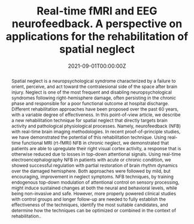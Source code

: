 ---
abstract: Spatial neglect is a neuropsychological syndrome characterized by a failure to orient, perceive, and act toward the contralesional side of the space after brain injury. Neglect is one of the most frequent and disabling neuropsychological syndromes following right-hemisphere damage, often persisting in the chronic phase and responsible for a poor functional outcome at hospital discharge. Different rehabilitation approaches have been proposed over the past 60 years, with a variable degree of effectiveness. In this point-of-view article, we describe a new rehabilitation technique for spatial neglect that directly targets brain activity and pathological physiological processes. Namely, neurofeedback (NFB) with real-time brain imaging methodologies. In recent proof-of-principle studies, we have demonstrated the potential of this rehabilitation technique. Using real-time functional MRI (rt-fMRI) NFB in chronic neglect, we demonstrated that patients are able to upregulate their right visual cortex activity, a response that is otherwise reduced due to losses in top-down attentional signals. Using real-time electroencephalography NFB in patients with acute or chronic condition, we showed successful regulation with partial restoration of brain rhythm dynamics over the damaged hemisphere. Both approaches were followed by mild, but encouraging, improvement in neglect symptoms. NFB techniques, by training endogenous top-down modulation of attentional control on sensory processing, might induce sustained changes at both the neural and behavioral levels, while being non-invasive and safe. However, more properly powered clinical studies with control groups and longer follow-up are needed to fully establish the effectiveness of the techniques, identify the most suitable candidates, and determine how the techniques can be optimized or combined in the context of rehabilitation..
authors:
- Arnaud Saj
- Jordan E. Pierce
- admin
- Tomas Ros
- Marine Thomasson
- Thérèse Bernati
- Dimitri Van De Ville
- Andrea Serino
- Patrik Vuilleumier
date: "2021-09-01T00:00:00Z"
doi: "10.1016/j.rehab.2021.101561"
featured: false
image:
  caption: 'Image credit: [**Unsplash**](https://unsplash.com/photos/)'
  focal_point: ""
  preview_only: true
projects: []
publication: 'Annals of Physical and Rehabilitation Medicine, 64(5):101561'
publication_short: "Ann Phys Rehabil Med, 64(5):101561"
publication_types:
- "2"
publishDate: "2021-09-01T00:00:00Z"
slides: 
summary:
tags: [hemispatial neglect, EEG, Neurofeedback, Rehabilitation, fMRI]
title: Real-time fMRI and EEG neurofeedback. A perspective on applications for the rehabilitation of spatial neglect
url_code: ""
url_dataset: ""
url_pdf: ""
url_poster: ""
url_project: ""
url_slides: ""
url_source: ""
url_video: ""
---